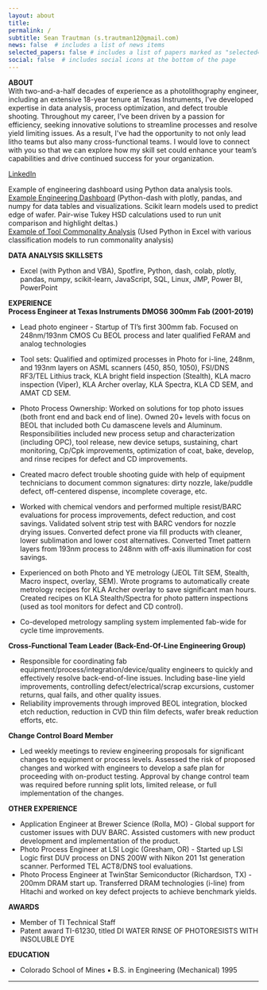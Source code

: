```yaml
---
layout: about
title: 
permalink: /
subtitle: Sean Trautman (s.trautman12@gmail.com)
news: false  # includes a list of news items
selected_papers: false # includes a list of papers marked as "selected={true}"
social: false  # includes social icons at the bottom of the page
---
```


**ABOUT**  
With two-and-a-half decades of experience as a photolithography engineer, including an extensive 18-year tenure at Texas Instruments, I’ve developed expertise in data analysis, process optimization, and defect trouble shooting. Throughout my career, I’ve been driven by a passion for efficiency, seeking innovative solutions to streamline processes and resolve yield limiting issues. As a result, I've had the opportunity to not only lead litho teams but also many cross-functional teams. I would love to connect with you so that we can explore how my skill set could enhance your team’s capabilities and drive continued
success for your organization.  

[LinkedIn](https://www.linkedin.com/in/sean-trautman-b66bb8175/)  

Example of engineering dashboard using Python data analysis tools.     
[Example Engineering Dashboard](https://straut12.pythonanywhere.com/) (Python-dash with plotly, pandas, and numpy for data tables and visualizations. Scikit learn models used to predict edge of wafer. Pair-wise Tukey HSD calculations used to run unit comparison and highlight deltas.)  
[Example of Tool Commonality Analysis](https://seantrautman.com/ref/data-analysis/ml/) (Used Python in Excel with various classification models to run commonality analysis)    

**DATA ANALYSIS SKILLSETS**
* Excel (with Python and VBA), Spotfire, Python, dash, colab, plotly, pandas, numpy, scikit-learn, JavaScript, SQL, Linux, JMP, Power BI, PowerPoint  

**EXPERIENCE**  
**Process Engineer at Texas Instruments DMOS6 300mm Fab (2001-2019)**  
* Lead photo engineer - Startup of TI’s first 300mm fab. Focused on 248nm/193nm CMOS Cu BEOL process and later qualified FeRAM and analog technologies  
* Tool sets: Qualified and optimized processes in Photo for i-line, 248nm, and 193nm layers on ASML scanners (450, 850, 1050), FSI/DNS RF3/TEL Lithius track, KLA bright field inspection (Stealth), KLA macro inspection (Viper), KLA Archer overlay, KLA Spectra, KLA CD SEM, and AMAT CD SEM.
* Photo Process Ownership: Worked on solutions for top photo issues (both front end and back end of line).  Owned 20+ levels with focus on BEOL that included both Cu damascene levels and Aluminum.  Responsibilities included new process setup and characterization (including OPC), tool release, new device setups, sustaining, chart monitoring, Cp/Cpk improvements, optimization of coat, bake, develop, and rinse recipes for defect and CD improvements.
* Created macro defect trouble shooting guide with help of equipment technicians to document common signatures: dirty nozzle, lake/puddle defect, off-centered dispense, incomplete coverage, etc.  
* Worked with chemical vendors and performed multiple resist/BARC evaluations for process improvements, defect reduction, and cost savings. Validated solvent strip test with BARC vendors for nozzle drying issues. Converted defect prone via fill products with cleaner, lower sublimation and lower cost alternatives. Converted Tmet pattern layers from 193nm process to 248nm with off-axis illumination for cost
savings.  

* Experienced on both Photo and YE metrology (JEOL Tilt SEM, Stealth, Macro inspect, overlay, SEM).  Wrote programs to automatically create metrology recipes for KLA Archer overlay to save significant man hours.  Created recipes on KLA Stealth/Spectra for photo pattern inspections (used as tool monitors for defect and CD control).
* Co-developed metrology sampling system implemented fab-wide for cycle time improvements. 

**Cross-Functional Team Leader (Back-End-Of-Line Engineering Group)**  
* Responsible for coordinating fab equipment/process/integration/device/quality engineers to quickly and effectively resolve back-end-of-line issues.  Including base-line yield improvements, controlling defect/electrical/scrap excursions, customer returns, qual fails, and other quality issues.
* Reliability improvements through improved BEOL integration, blocked etch reduction, reduction in CVD thin film defects, wafer break reduction efforts, etc.

**Change Control Board Member**  
* Led weekly meetings to review engineering proposals for significant changes to equipment or process levels. Assessed the risk of proposed changes and worked with engineers to develop a safe plan for proceeding with on-product testing. Approval by change control team was required before running split lots, limited release, or full implementation of the changes.

**OTHER EXPERIENCE**  
* Application Engineer at Brewer Science (Rolla, MO) - Global support for customer issues with DUV BARC. Assisted customers with new product development and implementation of the product.
* Photo Process Engineer at LSI Logic (Gresham, OR) - Started up LSI Logic first DUV process on DNS 200W with Nikon 201 1st generation scanner.  Performed TEL ACT8/DNS tool evaluations.
* Photo Process Engineer at TwinStar Semiconductor (Richardson, TX) - 200mm DRAM start up. Transferred DRAM technologies (i-line) from Hitachi and worked on key defect projects to achieve benchmark yields.

**AWARDS**  
* Member of TI Technical Staff 
* Patent award TI-61230, titled DI WATER RINSE OF PHOTORESISTS WITH INSOLUBLE DYE 

**EDUCATION**
* Colorado School of Mines ▪ B.S. in Engineering (Mechanical) 1995


--------------------------------